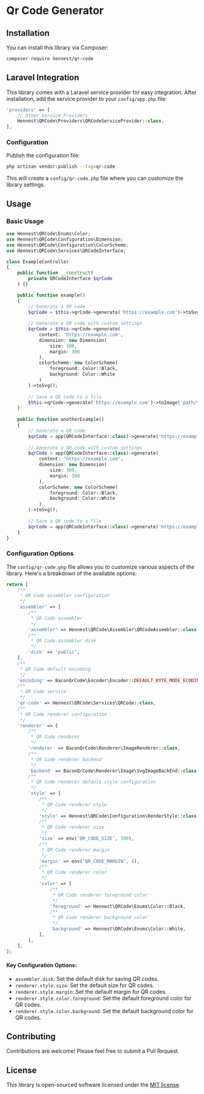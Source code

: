 # Qr Code Generator 

## Installation

You can install this library via Composer:

```bash
composer require hennest/qr-code
```

## Laravel Integration

This library comes with a Laravel service provider for easy integration. After installation, add the service provider to your `config/app.php` file:

```php
'providers' => [
    // Other Service Providers
    Hennest\QRCode\Providers\QRCodeServiceProvider::class,
],
```

### Configuration

Publish the configuration file:

```bash
php artisan vendor:publish --tag=qr-code
```

This will create a `config/qr-code.php` file where you can customize the library settings.

## Usage

### Basic Usage

```php
use Hennest\QRCode\Enums\Color;
use Hennest\QRCode\Configuration\Dimension;
use Hennest\QRCode\Configuration\ColorScheme;
use Hennest\QRCode\Services\QRCodeInterface;

class ExampleController
{
    public function __construct(
        private QRCodeInterface $qrCode
    ) {}

    public function example()
    {
        // Generate a QR code
        $qrCode = $this->qrCode->generate('https://example.com')->toSvg();
        
        // Generate a QR code with custom settings
        $qrCode = $this->qrCode->generate(
            content: 'https://example.com',
            dimension: new Dimension(
                size: 300, 
                margin: 300
            ),
            colorScheme: new ColorScheme(
                foreground: Color::Black,
                background: Color::White
            ) 
        )->toSvg();
        
        // Save a QR code to a file
        $this->qrCode->generate('https://example.com')->toImage('path/to/file.svg');
    }
    
    public function anotherExample()
    {
        // Generate a QR code
        $qrCode = app(QRCodeInterface::class)->generate('https://example.com')->toSvg();
        
        // Generate a QR code with custom settings
        $qrCode = app(QRCodeInterface::class)->generate(
            content: 'https://example.com',
            dimension: new Dimension(
                size: 300, 
                margin: 300
            ),
            colorScheme: new ColorScheme(
                foreground: Color::Black,
                background: Color::White
            ) 
        )->toSvg();
        
        // Save a QR code to a file
        $qrCode = app(QRCodeInterface::class)->generate('https://example.com')->toImage('path/to/file.svg');
    }
}
```

### Configuration Options

The `config/qr-code.php` file allows you to customize various aspects of the library. Here's a breakdown of the available options:

```php
return [
    /**
     * QR Code assembler configuration
     */
    'assembler' => [
        /**
         * QR Code assembler
         */
        'assembler' => Hennest\QRCode\Assembler\QRCodeAssembler::class,
        /**
         * QR Code assembler disk
         */
        'disk' => 'public',
    ],
    /**
     * QR Code default encoding
     */
    'encoding' => BaconQrCode\Encoder\Encoder::DEFAULT_BYTE_MODE_ECODING,
    /**
     * QR Code service
     */
    'qr-code' => Hennest\QRCode\Services\QRCode::class,
    /**
     * QR Code renderer configuration
     */
    'renderer' => [
        /**
         * QR Code renderer
         */
        'renderer' => BaconQrCode\Renderer\ImageRenderer::class,
        /**
         * QR Code renderer backend
         */
        'backend' => BaconQrCode\Renderer\Image\SvgImageBackEnd::class,
        /**
         * QR Code renderer default style configuration
         */
        'style' => [
            /**
             * QR Code renderer style
             */
            'style' => Hennest\QRCode\Configuration\RenderStyle::class,
            /**
             * QR Code renderer size
             */
            'size' => env('QR_CODE_SIZE', 300),
            /**
             * QR Code renderer margin
             */
            'margin' => env('QR_CODE_MARGIN', 4),
            /**
             * QR Code renderer color
             */
            'color' => [
                /**
                 * QR Code renderer foreground color
                 */
                'foreground' => Hennest\QRCode\Enums\Color::Black,
                /**
                 * QR Code renderer background color
                 */
                'background' => Hennest\QRCode\Enums\Color::White,
            ],
        ],
    ],
];
```

#### Key Configuration Options:

- `assembler.disk`: Set the default disk for saving QR codes.
- `renderer.style.size`: Set the default size for QR codes.
- `renderer.style.margin`: Set the default margin for QR codes.
- `renderer.style.color.foreground`: Set the default foreground color for QR codes.
- `renderer.style.color.background`: Set the default background color for QR codes.

## Contributing

Contributions are welcome! Please feel free to submit a Pull Request.

## License

This library is open-sourced software licensed under the [MIT license](https://opensource.org/licenses/MIT).
